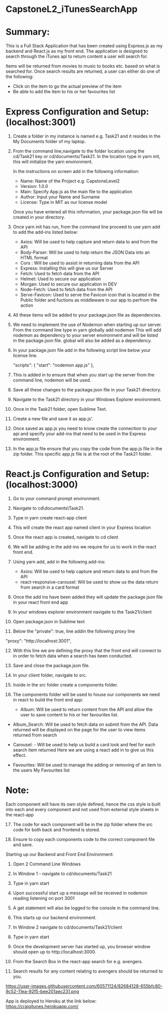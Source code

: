 # CapstoneL2_iTunesSearchApp

# Summary: 

This is a Full Stack Application that has been created using Express.js as my backend and React.js as my front end. The application is designed to search through the iTunes api to return content a user will search for.

Items will be returned from movies to music to books etc. based on what is searched for.
Once search results are returned, a user can either do one of the following:

 - Click on the item to go the actual preview of the item
 - Be able to add the item to his or her favourites list

# Express Configuration and Setup:(localhost:3001)

1. Create a folder in my instance is named e.g. Task21 and it resides in the My Documents folder of my laptop.

2. From the command line,navigate to the folder location using the cd/Task21 key or cd/documents/Task21. 
   In the location type in yarn init, this will initialize the yarn environment.

   In the instructions on screen add in the following information:
    - Name: Name of the Project e.g. CapstoneLevel2
    - Version: 1.0.0
    - Main: Specify App.js as the main file to the application
    - Author: Input your Name and Surname
    - License: Type in MIT as our license model 

   Once you have entered all this information, your package.json file will be created in your directory.


3. Once yarn init has run, from the command line proceed to use yarn add to add the add-ins listed below:

   - Axios: Will be used to help capture and return data to and from the API
   - Body-Parser: Will be used to help return the JSON Data into an HTML format
   - Cors : Will be used to assist in returning data from the API
   - Express: Installing this will give us our Server 
   - Fetch: Used to fetch data from the API
   - Helmet: Used to secure our application
   - Morgan: Used to secure our application in DEV
   - Node-Fetch: Used to fetch data from the API
   - Serve-Favicon: Used to serve the Favicon icon that is located in the Public folder and fuctions as middleware 
     in our app to perfrom the action

4. All these items will be added to your package.json file as dependencies.

5. We need to implement the use of Nodemon when starting up our server. 
   From the command line type in yarn globally add nodemon
   This will add nodemon as dependency to your server environment and will be listed in the package.json file.
   global will also be added as a dependency.

6. In your package.json file add in the following script line below your license line.

   "scripts": {
    "start": "nodemon app.js"
  },


7. This is added in to ensure that when you start up the server from the command line, nodemon will be used.

8. Save all these changes to the package.json file in your Task21 directory.

9. Navigate to the Task21 directory in your Windows Explorer environment.

10. Once in the Task21 folder, open Sublime Text.

11. Create a new file and save it as app.js'.

12. Once saved as app.js you need to know create the connection to your api and specify your add-ins that need
    to be used in the Express environment.

13. In the app.js file ensure that you copy the code from the app.js file in the zip folder.
    This specific app.js file is at the root of the Task21 folder. 

			

# React.js Configuration and Setup:(localhost:3000)


1. Go to your command prompt environment.

2. Navigate to cd\documents\Task21.

3. Type in yarn create react-app client

4. This will create the react app named client in your Express location

5. Once the react app is created, navigate to cd client

6. We will be adding in the add-ins we require for us to work in the react front end.

7. Using yarn add, add in the following add-ins:

   - Axios: Will be used to help capture and return data to and from the API
   - react-responsive-carousel: Will be used to show us the data return from search in a card format

8. Once the add ins have been added they will update the package.json file in your react front end app

9. In your windows explorer environment navigate to the Task21/client

10. Open package.json in Sublime text

11. Below the "private": true, line addin the following proxy line 

   "proxy": "http://localhost:3001",


12. With this line we are defining the proxy that the front end will connect to in order to fetch data when a
    search has been conducted.


13. Save and close the package.json file.


14. In your client folder, navigate to src.

15.  Inside in the src folder create a components folder.

16. The components folder will be used to house our components we need in react to build the front end app:

    - Album: Will be used to return content from the API and allow the user to save content to his or her
      favourites list.

   -  Album_Search: Will be used to fetch data on submit from the API. Data returned will be displayed on the page
      for the user to view items returned from search

   -  Carousel: - Will be used to help us build a card look and feel for each search item returned
      Here we are using a react add in to give us this effect.

   - Favourites: Will be used to manage the adding or removing of an item to the users My Favourites list


# Note: 
Each component will have its own style defined, hence the css style is built into each and every component and not used from external style sheets in the react-app

17. The code for each component will be in the zip folder where the src code for both back and frontend is stored.

18. Ensure to copy each components code to the correct component file and save.


Starting up our Backend and Front End Environment:

1. Open 2 Command Line Windows

2. In Window 1 - navigate to cd/documents/Task21

3. Type in yarn start

4. Upon successful start up a message will be received in nodemon reading listening on port 3001

5. A get statement will also be logged to the console in the command line.

7. This starts up our backend environment. 


8. In Window 2 navigate to cd/documents/Task21/client 

9. Type in yarn start

10. Once the development server has started up, you browser window should open up to http://localhost:3000.

11. From the Search Box in the react-app search for e.g. avengers. 

12. Search results for any content relating to avengers should be returned to you. 


https://user-images.githubusercontent.com/60571124/82684128-655bfc80-9c52-11ea-92f5-bee201aec231.png

App is deployed to Heroku at the link below:
https://craigitunes.herokuapp.com/


